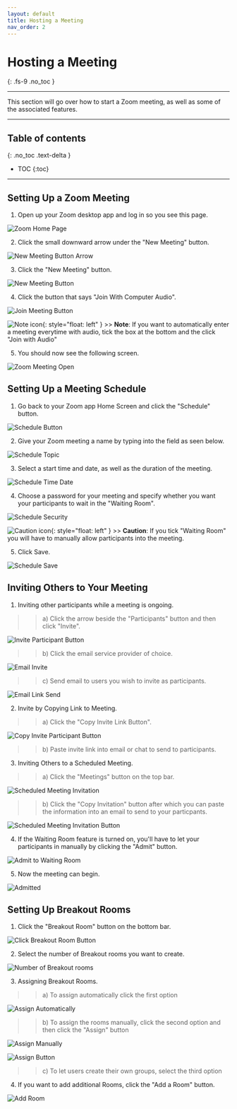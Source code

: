 ```yaml
---
layout: default
title: Hosting a Meeting
nav_order: 2
---
```


# Hosting a Meeting
{: .fs-9 .no_toc }

---

This section will go over how to start a Zoom meeting, as well as some of the associated features.

---

## Table of contents
{: .no_toc .text-delta }
* TOC
{:toc}

---

## Setting Up a Zoom Meeting

 1. Open up your Zoom desktop app and log in so you see this page.

![Zoom Home Page](https://github.com/crispyfalafel/zoom-guide/blob/gh-pages/assets/images/OpenZoomHomePage.PNG?raw=true "ZoomHomePage")
 
 2. Click the small downward arrow under the "New Meeting" button.

![New Meeting Button Arrow](https://github.com/crispyfalafel/zoom-guide/blob/gh-pages/assets/images/newMeetingButtonArrow.PNG?raw=true "NewMeetingButtonArrow")

 3. Click the "New Meeting" button.

![New Meeting Button](https://github.com/crispyfalafel/zoom-guide/blob/gh-pages/assets/images/newMeetingButton.PNG?raw=true "NewMeetingButton")

 4. Click the button that says "Join With Computer Audio".

![Join Meeting Button](https://github.com/crispyfalafel/zoom-guide/blob/gh-pages/assets/images/joinMeetingWithAudio.PNG?raw=true "JoinMeetingButton")

![Note icon](https://github.com/crispyfalafel/zoom-guide/blob/gh-pages/assets/images/note.png?raw=true "Note"){: style="float: left" }
    >> **Note**: If you want to automatically enter a meeting everytime with audio, tick the box at the bottom and the click "Join with Audio"
  
 5. You should now see the following screen. 

![Zoom Meeting Open](https://github.com/crispyfalafel/zoom-guide/blob/gh-pages/assets/images/zoomMeetingMade.png?raw=true "ZoomMeetingOpen")

## Setting Up a Meeting Schedule

 1. Go back to your Zoom app Home Screen and click the "Schedule" button.

![Schedule Button](https://github.com/crispyfalafel/zoom-guide/blob/gh-pages/assets/images/scheduleButton.PNG?raw=true "ScheduleButton")

 2. Give your Zoom meeting a name by typing into the field as seen below.

![Schedule Topic](https://github.com/crispyfalafel/zoom-guide/blob/gh-pages/assets/images/scheduleTopic.PNG?raw=true "ScheduleTopic")

 3. Select a start time and date, as well as the duration of the meeting.

![Schedule Time Date](https://github.com/crispyfalafel/zoom-guide/blob/gh-pages/assets/images/scheduleTimeDate.PNG?raw=true "ScheduleTimeDate")

 4. Choose a password for your meeting and specify whether you want your participants to wait in the "Waiting Room".

![Schedule Security](https://github.com/crispyfalafel/zoom-guide/blob/gh-pages/assets/images/scheduleSecurity.PNG?raw=true "ScheduleSecurity")

![Caution icon](https://github.com/crispyfalafel/zoom-guide/blob/gh-pages/assets/images/caution.png?raw=true "Caution"){: style="float: left" }
    >> **Caution**: If you tick "Waiting Room" you will have to manually allow participants into the meeting.
 
 5. Click Save.

![Schedule Save](https://github.com/crispyfalafel/zoom-guide/blob/gh-pages/assets/images/scheduleSave.PNG?raw=true "ScheduleSave")


## Inviting Others to Your Meeting

 1. Inviting other participants while a meeting is ongoing.

 >> a) Click the arrow beside the "Participants" button and then click "Invite".

![Invite Participant Button](https://github.com/crispyfalafel/zoom-guide/blob/gh-pages/assets/images/inviteParticipantButton.PNG?raw=true "InviteParticipantButton")

 >> b) Click the email service provider of choice.

![Email Invite](https://github.com/crispyfalafel/zoom-guide/blob/gh-pages/assets/images/emailInvite.png?raw=true "EmailInvite") 

 >> c) Send email to users you wish to invite as participants.

![Email Link Send](https://github.com/crispyfalafel/zoom-guide/blob/gh-pages/assets/images/sendEmailLink.png?raw=true "EmailLinkSend") 

2. Invite by Copying Link to Meeting.

 >> a) Click the "Copy Invite Link Button".

![Copy Invite Participant Button](https://github.com/crispyfalafel/zoom-guide/blob/gh-pages/assets/images/copyLinkInvitation.PNG?raw=true "CopyInviteParticipantButton")

 >> b) Paste invite link into email or chat to send to participants. 

3. Inviting Others to a Scheduled Meeting.

 >> a) Click the "Meetings" button on the top bar.

![Scheduled Meeting Invitation](https://github.com/crispyfalafel/zoom-guide/blob/gh-pages/assets/images/scheduleMeetingInvitation.PNG?raw=true "ScheduledMeetingInvitation")

 >> b) Click the "Copy Invitation" button after which you can paste the information into an email to send to your particpants. 

![Scheduled Meeting Invitation Button](https://github.com/crispyfalafel/zoom-guide/blob/gh-pages/assets/images/scheduleMeetingInvitationButton.PNG?raw=true "ScheduledMeetingInvitationButton")

 4. If the Waiting Room feature is turned on, you'll have to let your participants in manually by clicking the "Admit" button. 

![Admit to Waiting Room](https://github.com/crispyfalafel/zoom-guide/blob/gh-pages/assets/images/admitToWaitingRoom.png?raw=true "AdmitToWaitingRoom") 

 5. Now the meeting can begin.

![Admitted](https://github.com/crispyfalafel/zoom-guide/blob/gh-pages/assets/images/admitted.png?raw=true "Admitted") 

## Setting Up Breakout Rooms

 1. Click the "Breakout Room" button on the bottom bar.

![Click Breakout Room Button](https://github.com/crispyfalafel/zoom-guide/blob/gh-pages/assets/images/clickBreakoutRoomButton.PNG?raw=true "ClickBreakoutRoomButton")

 2. Select the number of Breakout rooms you want to create.

![Number of Breakout rooms](https://github.com/crispyfalafel/zoom-guide/blob/gh-pages/assets/images/numberOfBreakoutRooms.PNG?raw=true "NumberOfBreakoutRooms")

 3. Assigning Breakout Rooms.

 >> a) To assign automatically click the first option

![Assign Automatically](https://github.com/crispyfalafel/zoom-guide/blob/gh-pages/assets/images/assignAutomatically.PNG?raw=true "AssignAutomatically")

 >> b) To assign the rooms manually, click the second option and then click the "Assign" button 

![Assign Manually](https://github.com/crispyfalafel/zoom-guide/blob/gh-pages/assets/images/assignManually.PNG?raw=true "AssignManually")

![Assign Button](https://github.com/crispyfalafel/zoom-guide/blob/gh-pages/assets/images/assignButton.PNG?raw=true "AssignButton")

 >> c) To let users create their own groups, select the third option

 4. If you want to add additional Rooms, click the "Add a Room" button.

![Add Room](https://github.com/crispyfalafel/zoom-guide/blob/gh-pages/assets/images/addRoom.PNG?raw=true "AddRoom")

